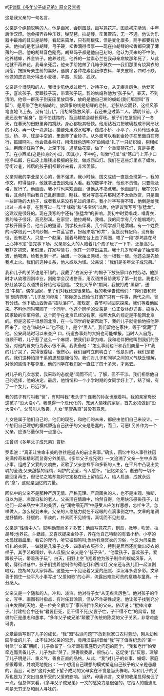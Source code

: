 #[汪曾祺《多年父子成兄弟》原文及赏析](https://www.vrrw.net/wx/10936.html)

这是我父亲的一句名言。

父亲是个绝顶聪明的人。他是画家，会刻图章，画写意花卉。图章初宗浙派，中年后治汉印。他会摆弄各种乐器，弹琵琶，拉胡琴，笙箫管笛，无一不通。他认为乐器中最难的其实是胡琴，看起来简单，只有两根弦，但是变化很多，两手都要有功夫。他拉的是老派胡琴，弓子硬，松香滴得很厚——现在拉胡琴的松香都只滴了薄薄的一层。他的胡琴音色刚亮。胡琴码子都是他自己刻的，他认为买来的不中使。他养蟋蟀，养金铃子。他养过花，他养的一盆素心兰在我母亲病故那年死了，从此他就不再养花。我母亲死后，他亲手给她做了几箱子冥衣——我们那里有烧冥衣的风俗。按照母亲生前的喜好，选购了各种花素色纸作衣料，单夹皮棉，四时不缺。他做的皮衣能分得出小麦穗、羊羔、灰鼠、狐肷。

父亲是个很随和的人，我很少见他发过脾气，对待子女，从无疾言厉色。他爱孩子，喜欢孩子，爱跟孩子玩，带着孩子玩。我的姑妈称他为“孩子头”。春天，不到清明，他领一群孩子到麦田里放风筝，放的是他自己糊的蜈蚣(我们那里叫“百脚”)，是用染了色的绢糊的。放风筝的线是胡琴的老弦。老弦结实而轻，这样风筝笔直地飞上去，没有“肚儿”。用胡琴弦放风筝，我还未见过第二人。清明节前，小麦还没有“起身”，是不怕践踏的，而且越踏会越长得旺。孩子们在屋里闷了一冬天，在春天的田野里奔跑跳跃，身心都极其畅快。他用钻石刀把玻璃裁成不同形状的小块，再一块一块逗拢，接缝处用胶水粘牢，做成小桥、小亭子、八角玲珑水晶球。桥、亭、球是中空的，里面养了金铃子。从外面可以看到金铃子在里面自在爬行，振翅鸣叫。他会做各种灯。用浅绿色透明的“鱼鳞纸”扎了一只纺织娘，栩栩如生。用西洋红染了色，上深下浅，通草做花瓣，做了一个重瓣荷花灯，真是美极了。在小西瓜(这是拉身的小瓜，因其小，不中吃，叫做“打瓜”或“笃瓜”)上开小口挖净瓜瓤，在瓜皮上雕镂出极细的花纹，做成西瓜灯。我们在这些灯里点了蜡烛，穿街过巷，邻居的孩子们都跟过来看，非常羡慕。



父亲对我的学业是关心的，但不强求。我小时候，国文成绩一直是全班第一。我的作文，时得佳评，他就拿出去到处给人看。我的数学不好，他也不责怪，只要能及格，就行了。他画画，我小时也喜欢画画，但他从不指点我。他画画时，我在旁边看，其余时间由我自己乱翻画谱，瞎抹。我对写意花卉那时还不太会欣赏，只是画一些鲜艳的大桃子，或者我从来没有见过的瀑布。我小时字写得不错，他倒是给我出过一点主意，在我写过一阵“圭峰碑”和“多宝塔”以后，他建议我写写“张猛龙”。这建议是很好的。现在我写的字还有“张猛龙”的影响，我初中时爱唱戏，唱青衣，我的嗓子很好，高亮甜润。在家里，他拉胡琴，我唱。我的同学有几个能唱戏的。学校开园乐会，他应我的邀请，到学校去伴奏。几个同学都只是清唱。有一个姓费的同学借到一顶乌纱帽，一件蓝官衣，扮起来唱“砂井”，但是没有配角，没有衙役，没有犯人，只是一个赵廉，摇着马鞭在台上走了两圈，唱了一段“郡坞县在马上心神不定”便完事下场。父亲那么大的人陪着几个孩子玩了一下午，还挺高兴。我17岁初恋，暑假里，在家写情书，他在一旁瞎出主意。我十几岁就学会了抽烟喝酒，他喝酒，给我也倒一杯。抽烟，一次抽出两根，他一根我一根。他还总是先给我点上火。我们的这种关系，他人或以为怪。父亲说：“我们是多年父子成兄弟。”

我和儿子的关系也是不错的。我戴了“右派分子”的帽子下放张家口农村劳动，他那时才从幼稚园刚毕业，刚刚学会汉语拼音，用汉语拼音给我写了第一封信。我也只好赶紧学会汉语拼音好给他写回信。“文化大革命”期间，我被打成“黑帮”，送进“牛棚”。偶尔回家，孩子们对我还是很亲热。我的老伴告诫他们：“你们要和爸爸‘划清界限’。”儿子反问母亲：“那你怎么还给他打酒?”只有一件事，两代之间，曾有分歧。他下放山西忻县“插队落户”。按规定，春节可以回京探亲。我们等着他回来。不料他同时带回了一个同学。他这个同学的父亲是一位正受林彪迫害，搞得人囚家破的空军将领。这个同学在北京已经没有家，按照大队的规定是不能回北京的。但是这孩子很想回北京，在一伙同学的秘密帮助下，我的儿子就偷偷地把他带回来了。他连“临时户口”也不能上，是个“黑人”，我们留他在家住，等于“窝藏”了他。公安局随时可以来查户 口，街道办事处的大妈也可能举报。当时人人自危，自顾不暇，儿子惹了这么一个麻烦，使我们非常为难。我和老伴把他叫到我们的卧室，对他的冒失行为表示很不满。我责备他：“怎么事前也不和我们商量一下!”我的儿子哭了，哭得很委屈，很伤心。我们当时立刻明白了：他是对的，我们是错的。我们这种怕担干系的思想是庸俗的。我们对儿子和同学之间的义气缺乏理解，对他的感情不够尊重。他的同学在我们家一直住了四十多天，才离去。

对儿子的几次恋爱，我采取的态度是“闻而不问”。了解，但不干涉。我们相信他自己的选择，他的决定。最后，他悄悄和一个小学时期的女同学好上了，结了婚，有了一个女儿，已近7岁。

我的孩子有时叫我“爸”，有时叫我“老头子”! 连我的孙女也跟着叫。我的亲家母说这孩子“没大没小”。我觉得一个现代化的，充满人情味的家庭，首先必须做到“没大没小”。父母叫人敬畏，儿女“笔管条直”最没有意思。

儿女是属于他们自己的。他们的现在，和他们的未来，都应由他们自己来设计。一个想用自己理想的模式塑造自己孩子的父亲是愚蠢的，而且，可恶! 另外作为一个父亲，应该尽量保持一点童心。

汪曾祺《多年父子成兄弟》赏析

罗素说：“真正让生命丰美的往往是逝去的前尘影事。”确实，回忆中的人事往往因充满传奇和精彩而显得分外美丽。《多年父子成兄弟》一文追溯了父亲一生中点滴小事，组成了父爱的交响曲，讴歌了父亲慈祥平和多彩的人生，在平凡中凸现出灵魂的圣洁;父亲舐犊的深情、呵护的至爱，令人感怀。“记忆如金”。逝去的一切不能回复再生，但记忆之笔却能将它定格在纸上留给后人，给人启迪，成就永远的“念”，这就是回忆的力量。

回忆中的父亲不是那种严厉无情、严格无理、严肃固执的人，也不是主观、独断、自以为是、冷漠自私的老人。父亲活在情趣中，怡然自得，他用快乐感染孩子，让他们一起来品尝生活的美酒，在“润物细无声”中感受人应怎样思想，怎样生活，怎样做人，怎么规划未来。父亲的人格魅力就在不起眼的点滴事例之中。文章的笔调是抒情的、舒缓的、平淡的，朴素而不见矫情，真切而不见刻意。

父亲是“性情中人”。聪明勤奋而多才多艺：他画写意花卉，刻章，抚琴，吹箫，拉胡琴;也养花，斗蟋蟀，又喜欢捉来金铃子，养在他自己特制的有着小桥、小亭的水晶球器皿里，看它的爬行，听它振翅鸣叫;当地有烧冥衣的习俗，他又为母亲做纸扎的衣裳，一做就是几箱子之多，四季的衣服齐全，特别是居然还能做出皮衣的样子，其手艺的精妙，令人叹服;父亲又是个“孩子头”，“他爱孩子，喜欢孩子，爱跟孩子玩，带着孩子玩”，白天，田野上空飞翔着他为孩子制作的蜈蚣风筝，入晚，穿街过巷中，孩子们提着他制作的荷花灯和西瓜灯;父亲还与孩儿们一起演剧唱戏，拉胡琴为大家伴奏。这些无一不见证着父爱的细腻、深沉与多姿多彩。文章善于抓住一些平凡小事写出“父爱如歌”的心声，流露出难能可贵的意趣与童真，十分感人。

父亲又是一个随和的人，冲和、淡泊。他对待子女“从无疾言厉色”。他对孩子的作文、写字、画图有时指点，有时任其涂鸦，但从不作硬性规定。他让孩子找到充分自由发展的天地，是一位完全摒弃了“家长制”作风的父亲。俗话说：“棍棒出孝子。”封建社会中还有“君要臣死，臣不得不死;父要子亡，子不得不亡”的纲常，提倡的正是愚忠和愚孝。“多年父子成兄弟”颠覆了传统的陈腐的父子关系，非常难能可贵。

文章最后写到了儿子的成长。“我”因“右派问题”下放到张家口农村劳动，刚从幼稚园毕业的儿子，止不住对父亲的思念，竟用汉语拼音给“我”写了值得纪念的“第一封信”;“文革”期间，儿子收留了一位所谓有家庭历史问题的同学，“我和老伴”怕受牵连而责备儿子，儿子为此“哭了，哭得很委屈，很伤心”。这促使“我”反思，理解了儿子明是非、重义气、善良正直的品格。从此，“我”对儿子的处事、婚姻、家庭都很尊重，并响亮地提出：“一个想用自己理想的模式塑造自己孩子的父亲是愚蠢的，而且，可恶!”这对天底下望子成龙的父母实在不啻是当头棒喝。写和儿子的关系也是为了突出自身所受的父爱的影响。当然，毋庸讳言，文章的收尾显得匆促了一点。但总体来看，《多年父子成兄弟》一文的感染力是很强的，它给人的启迪思考是无穷无尽和耐人寻味的。

